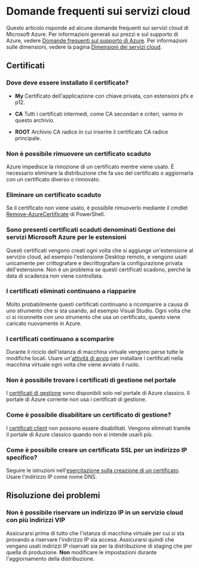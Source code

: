 <properties
	pageTitle="Domande frequenti sui servizi cloud | Microsoft Azure"
	description="Domande frequenti sui servizi cloud."
	services="cloud-services"
	documentationCenter=""
	authors="Thraka"
	manager="timlt"
	editor=""/>

<tags
	ms.service="cloud-services"
	ms.workload="tbd"
	ms.tgt_pltfrm="na"
	ms.devlang="na"
	ms.topic="article"
	ms.date="08/19/2016"
	ms.author="adegeo"/>  

# Domande frequenti sui servizi cloud
Questo articolo risponde ad alcune domande frequenti sui servizi cloud di Microsoft Azure. Per informazioni generali sui prezzi e sul supporto di Azure, vedere [Domande frequenti sul supporto di Azure](http://go.microsoft.com/fwlink/?LinkID=185083). Per informazioni sulle dimensioni, vedere la pagina [Dimensioni dei servizi cloud](cloud-services-sizes-specs.md).

## Certificati

### Dove deve essere installato il certificato?

- **My** Certificato dell'applicazione con chiave privata, con estensioni pfx e p12.

- **CA** Tutti i certificati intermedi, come CA secondari e criteri, vanno in questo archivio.

- **ROOT** Archivio CA radice in cui inserire il certificato CA radice principale.

### Non è possibile rimuovere un certificato scaduto

Azure impedisce la rimozione di un certificato mentre viene usato. È necessario eliminare la distribuzione che fa uso del certificato o aggiornarla con un certificato diverso o rinnovato.

### Eliminare un certificato scaduto

Se il certificato non viene usato, è possibile rimuoverlo mediante il cmdlet [Remove-AzureCertificate](https://msdn.microsoft.com/library/azure/mt589145.aspx) di PowerShell.

### Sono presenti certificati scaduti denominati Gestione dei servizi Microsoft Azure per le estensioni

Questi certificati vengono creati ogni volta che si aggiunge un'estensione al servizio cloud, ad esempio l'estensione Desktop remoto, e vengono usati unicamente per crittografare e decrittografare la configurazione privata dell'estensione. Non è un problema se questi certificati scadono, perché la data di scadenza non viene controllata.

### I certificati eliminati continuano a riapparire

Molto probabilmente questi certificati continuano a ricomparire a causa di uno strumento che si sta usando, ad esempio Visual Studio. Ogni volta che ci si riconnette con uno strumento che usa un certificato, questo viene caricato nuovamente in Azure.

### I certificati continuano a scomparire

Durante il riciclo dell'istanza di macchina virtuale vengono perse tutte le modifiche locali. Usare un'[attività di avvio](cloud-services-startup-tasks.md) per installare i certificati nella macchina virtuale ogni volta che viene avviato il ruolo.

### Non è possibile trovare i certificati di gestione nel portale

I [certificati di gestione](..\azure-api-management-certs.md) sono disponibili solo nel portale di Azure classico. Il portale di Azure corrente non usa i certificati di gestione.

### Come è possibile disabilitare un certificato di gestione?

I [certificati client](..\azure-api-management-certs.md) non possono essere disabilitati. Vengono eliminati tramite il portale di Azure classico quando non si intende usarli più.

### Come è possibile creare un certificato SSL per un indirizzo IP specifico?

Seguire le istruzioni nell'[esercitazione sulla creazione di un certificato](cloud-services-certs-create.md). Usare l'indirizzo IP come nome DNS.

## Risoluzione dei problemi

### Non è possibile riservare un indirizzo IP in un servizio cloud con più indirizzi VIP

Assicurarsi prima di tutto che l'istanza di macchina virtuale per cui si sta provando a riservare l'indirizzo IP sia accesa. Assicurarsi quindi che vengano usati indirizzi IP riservati sia per la distribuzione di staging che per quella di produzione. **Non** modificare le impostazioni durante l'aggiornamento della distribuzione.

<!---HONumber=AcomDC_0914_2016-->